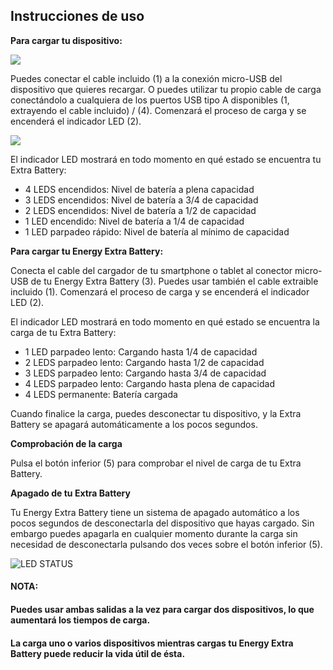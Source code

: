 
## Instrucciones de uso

**Para cargar tu dispositivo:**

![](http://static.energysistem.com/images/manuals/42253/56057cbc54561.jpg)

Puedes conectar el cable incluido (1) a la conexión micro-USB del dispositivo que quieres recargar. O puedes utilizar tu propio cable de carga conectándolo a cualquiera de los puertos USB tipo A disponibles (1, extrayendo el cable incluido) / (4).  Comenzará el proceso de carga y se encenderá el indicador LED (2).

![](http://static.energysistem.com/images/manuals/42253/56057edd1414b.jpg)

El indicador LED mostrará en todo momento en qué estado se encuentra tu Extra Battery:

* 4 LEDS encendidos: Nivel de batería a plena capacidad
* 3 LEDS encendidos: Nivel de batería a 3/4 de capacidad
* 2 LEDS encendidos: Nivel de batería a 1/2 de capacidad
* 1 LED encendido: Nivel de batería a 1/4 de capacidad
* 1 LED parpadeo rápido: Nivel de batería al mínimo de capacidad


**Para cargar tu Energy Extra Battery:**

Conecta el cable del cargador de tu smartphone o tablet al conector micro-USB de tu Energy Extra Battery (3).
Puedes usar también el cable extraible incluido (1). Comenzará el proceso de carga y se encenderá el indicador LED (2).

El indicador LED mostrará en todo momento en qué estado se encuentra la carga de tu Extra Battery:

* 1 LED parpadeo lento: Cargando hasta 1/4 de capacidad
* 2 LEDS parpadeo lento: Cargando hasta 1/2 de capacidad
* 3 LEDS parpadeo lento: Cargando hasta 3/4 de capacidad
* 4 LEDS parpadeo lento: Cargando hasta plena de capacidad
* 4 LEDS permanente: Batería cargada

Cuando finalice la carga, puedes desconectar tu dispositivo, y la Extra Battery se apagará automáticamente a los pocos segundos.

**Comprobación de la carga**

Pulsa el botón inferior (5) para comprobar el nivel de carga de tu Extra Battery.

**Apagado de tu Extra Battery**

Tu Energy Extra Battery tiene un sistema de apagado automático a los pocos segundos de desconectarla del dispositivo que hayas cargado. Sin embargo puedes apagarla en cualquier momento durante la carga sin necesidad de desconectarla pulsando dos veces sobre el botón inferior (5).


![LED STATUS](http://static.energysistem.com/images/manuals/42253/56057b333bf80.jpg)

#### **NOTA:**

#### Puedes usar ambas salidas a la vez para cargar dos dispositivos, lo que aumentará los tiempos de carga.
#### La carga uno o varios dispositivos mientras cargas tu Energy Extra Battery puede reducir la vida útil de ésta.
